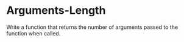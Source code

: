 # Arguments-Length

Write a function that returns the number of arguments passed to the function when called.
